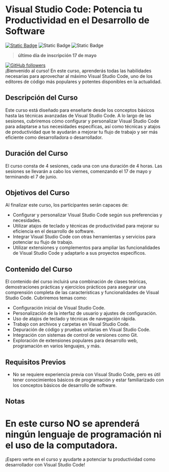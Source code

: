 
# Visual Studio Code: Potencia tu Productividad en el Desarrollo de Software
[![Static Badge](https://img.shields.io/badge/Inscribete-formulario-blue)](https://forms.gle/kCPGCURHU6xg7h2A7)
![Static Badge](https://img.shields.io/badge/días-viernes-yellow)
![Static Badge](https://img.shields.io/badge/horario-10%3A00_a_14%3A00_h-brown)
> **último día de inscripción 17 de mayo**

[![GitHub followers](https://img.shields.io/github/followers/Alfonso6z)](https://github.com/Alfonso6z)  
¡Bienvenido al curso! En este curso, aprenderás todas las habilidades necesarias para aprovechar al máximo Visual Studio Code, uno de los editores de código más populares y potentes disponibles en la actualidad.

## Descripción del Curso
Este curso está diseñado para enseñarte desde los conceptos básicos hasta las técnicas avanzadas de Visual Studio Code. A lo largo de las sesiones, cubriremos cómo configurar y personalizar Visual Studio Code para adaptarse a tus necesidades específicas, así como técnicas y atajos de productividad que te ayudarán a mejorar tu flujo de trabajo y ser más eficiente como desarrolladora o desarrollador.

## Duración del Curso
El curso consta de 4 sesiones, cada una con una duración de 4 horas. Las sesiones se llevarán a cabo los viernes, comenzando el 17 de mayo y terminando el 7 de junio.

## Objetivos del Curso
Al finalizar este curso, los participantes serán capaces de:
- Configurar y personalizar Visual Studio Code según sus preferencias y necesidades.
- Utilizar atajos de teclado y técnicas de productividad para mejorar su eficiencia en el desarrollo de software.
- Integrar Visual Studio Code con otras herramientas y servicios para potenciar su flujo de trabajo.
- Utilizar extensiones y complementos para ampliar las funcionalidades de Visual Studio Code y adaptarlo a sus proyectos específicos.

## Contenido del Curso
El contenido del curso incluirá una combinación de clases teóricas, demostraciones prácticas y ejercicios prácticos para asegurar una comprensión completa de las características y funcionalidades de Visual Studio Code. Cubriremos temas como:
- Configuración inicial de Visual Studio Code.
- Personalización de la interfaz de usuario y ajustes de configuración.
- Uso de atajos de teclado y técnicas de navegación rápida.
- Trabajo con archivos y carpetas en Visual Studio Code.
- Depuración de código y pruebas unitarias en Visual Studio Code.
- Integración con sistemas de control de versiones como Git.
- Exploración de extensiones populares para desarrollo web, programación en varios lenguajes, y más.

## Requisitos Previos
* No se requiere experiencia previa con Visual Studio Code, pero es útil tener conocimientos básicos de programación y estar familiarizado con los conceptos básicos de desarrollo de software.

## Notas
# En este curso NO se aprenderá ningún lenguaje de programación ni el uso de la computadora.

¡Espero verte en el curso y ayudarte a potenciar tu productividad como desarrollador con Visual Studio Code!